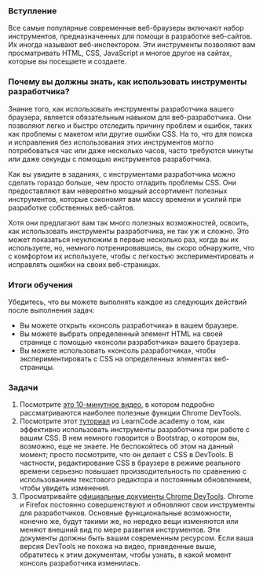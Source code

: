 ### Вступление

Все самые популярные современные веб-браузеры включают набор инструментов, предназначенных для помощи
в разработке веб-сайтов. Их иногда называют веб-инспектором.
Эти инструменты позволяют вам просматривать HTML, CSS, JavaScript и многое другое на сайтах,
которые вы посещаете и создаете.

### Почему вы должны знать, как использовать инструменты разработчика?

Знание того, как использовать инструменты разработчика вашего браузера, является обязательным навыком для
веб-разработчика. Они позволяют легко и быстро отследить причину проблем и ошибок, таких как проблемы с макетом или другие ошибки CSS.
На то, что для поиска и исправления без использования этих инструментов могло потребоваться час или даже несколько часов, часто требуются
минуты или даже секунды с помощью инструментов разработчика.

Как вы увидите в заданиях, с инструментами разработчика можно сделать гораздо больше, чем просто отладить проблемы CSS.
Они предоставляют вам невероятно мощный ассортимент полезных инструментов, которые сэкономят вам массу времени и усилий при разработке собственных веб-сайтов.

Хотя они предлагают вам так много полезных возможностей, освоить, как использовать инструменты
разработчика, не так уж и сложно. Это может показаться неуклюжим в первые несколько раз, когда вы их используете,
но, немного потренировавшись, вы скоро обнаружите, что с комфортом их используете, чтобы с легкостью экспериментировать и исправлять ошибки на своих веб-страницах.

### Итоги обучения
Убедитесь, что вы можете выполнять каждое из следующих действий после выполнения задач:

* Вы можете открыть «консоль разработчика» в вашем браузере.
* Вы можете выбрать определенный элемент HTML на своей странице с помощью «консоли разработчика» вашего браузера.
* Вы можете использовать «консоль разработчика», чтобы экспериментировать с CSS на определенных элементах веб-страницы.

### Задачи
<div class="lesson-content__panel" markdown="1">

 1. Посмотрите [это 10-минутное видео](https://www.youtube.com/watch?v=wcFnnxfA70g), в котором подробно рассматриваются наиболее полезные функции Chrome DevTools.
 2. Посмотрите этот [туториал](https://www.youtube.com/watch?v=Z3HGJsNLQ1E) из LearnCode.academy о том, как эффективно использовать инструменты разработчика при работе с вашим CSS. В нем немного говорится о Bootstrap, о котором вы, возможно, еще не знаете. Не беспокойтесь об этом на данный момент; просто посмотрите, что он делает с CSS в DevTools. В частности, редактирование CSS в браузере в режиме реального времени серьезно повышает производительность по сравнению с использованием текстового редактора и постоянным обновлением, чтобы увидеть изменения.
 3. Просматривайте [официальные документы Chrome DevTools](https://developers.google.com/web/tools/chrome-devtools/). Chrome и Firefox постоянно совершенствуют и обновляют свои инструменты для разработчиков. Основные функциональные возможности, конечно же, будут такими же, но нередко вещи изменяются или меняют внешний вид по мере развития инструментов. Эти документы должны быть вашим современным ресурсом. Если ваша версия DevTools не похожа на видео, приведенные выше, обратитесь к этим документам, чтобы узнать, в какой момент консоль разработчика изменилась.

</div>